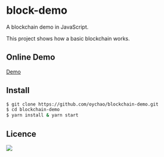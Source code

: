 # block-demo

A blockchain demo in JavaScript.

This project shows how a basic blockchain works.

## Online Demo

[Demo][1]

## Install

```bash
$ git clone https://github.com/oychao/blockchain-demo.git
$ cd blockchain-demo
$ yarn install & yarn start
```

## Licence

[![](http://www.wtfpl.net/wp-content/uploads/2012/12/wtfpl-badge-4.png)](http://www.wtfpl.net/)

[1]: https://oychao.github.io/demos/blockchain/